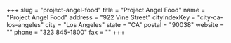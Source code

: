 +++
slug = "project-angel-food"
title = "Project Angel Food"
name = "Project Angel Food"
address = "922 Vine Street"
cityIndexKey = "city-ca-los-angeles"
city = "Los Angeles"
state = "CA"
postal = "90038"
website = ""
phone = "323 845-1800"
fax = ""
+++
